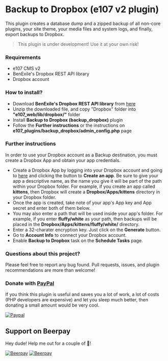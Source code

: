 Backup to Dropbox (e107 v2 plugin)
==================================
This plugin creates a database dump and a zipped backup of all non-core plugins, your site theme, your media files and system logs, and finally, export backups to Dropbox.

> This plugin is under development! Use it at your own risk!

### Requirements
- e107 CMS v2
- BenExile's Dropbox REST API library
- Dropbox account

### How to install?
- Download **BenExile's Dropbox REST API library** from [here](https://github.com/BenExile/Dropbox/archive/master.zip)
- Unzip the downloaded file, and copy "Dropbox" folder into **"e107_web/lib/dropbox/"** folder
- Install **Backup to Dropbox (backup_dropbox)** plugin
- Follow the **Further instructions** or the instructions on **e107_plugins/backup_dropbox/admin_config.php** page

### Further instructions

In order to use your Dropbox account as a Backup destination, you must create a Dropbox App and obtain your app credentials.

- Create a Dropbox App by logging into your Dropbox account and going to [here](https://www.dropbox.com/developers/apps) and clicking the button to **Create an app**. Be sure to give your app a descriptive name, as the name you give it will be part of the path within your Dropbox folder. For example, if you create an app called **kittens**, then Dropbox will create a **Dropbox/Apps/kittens** directory in your Dropbox folder.
- Once the app is created, take note of your app's App key and App secret and enter both of them below.
- You may also enter a path that will be used inside your app's folder. For example, if you enter **fluffy/white** as your path, then backups will be placed in the **Dropbox/Apps/kittens/fluffy/white/** directory.
- Enter a 32-charater encryption key. Just click on the **Generate** button.
- Go to **Account Info** to connect your Dropbox account.
- Enable **Backup to Dropbox** task on the **Schedule Tasks** page.

### Questions about this project?

Please feel free to report any bug found. Pull requests, issues, and plugin recommendations are more than welcome!

### Donate with [PayPal](https://www.paypal.com/cgi-bin/webscr?cmd=_s-xclick&hosted_button_id=PQYDBAMQ3D2UG)

If you think this plugin is useful and saves you a lot of work, a lot of costs (PHP developers are expensive) and let you sleep much better, then donating a small amount would be very cool.

[![Paypal](https://www.paypalobjects.com/en_US/i/btn/btn_donateCC_LG.gif)](https://www.paypal.com/cgi-bin/webscr?cmd=_s-xclick&hosted_button_id=PQYDBAMQ3D2UG)

## Support on Beerpay
Hey dude! Help me out for a couple of :beers:!

[![Beerpay](https://beerpay.io/lonalore/backup_dropbox/badge.svg?style=beer-square)](https://beerpay.io/lonalore/backup_dropbox)  [![Beerpay](https://beerpay.io/lonalore/backup_dropbox/make-wish.svg?style=flat-square)](https://beerpay.io/lonalore/backup_dropbox?focus=wish)